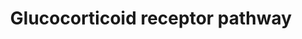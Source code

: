 ---
annotations:
- id: PW:0000782
  parent: signaling pathway
  type: Pathway Ontology
  value: glucocorticoid signaling pathway
- id: PW:0000003
  parent: signaling pathway
  type: Pathway Ontology
  value: signaling pathway
authors:
- Riannefijten
- MaintBot
- Khanspers
- Fehrhart
- Egonw
- AlexanderPico
- Eweitz
citedin:
- link: PMC9664052
  title: Systems biology approach reveals a common molecular basis for COVID-19 and
    non-alcoholic fatty liver disease (NAFLD) (2022)
description: The glucocorticoid receptor (GR, a.k.a. NR3C1) is a nuclear receptor
  that is activated upon binding of cortisol or glucocorticoids. It mainly regulates
  gene expression of several groups of genes in two ways. It can stimulate anti-inflammatory
  genes, or inhibit the transcription of pro-inflammatory genes.
last-edited: 2021-05-22
ndex: 4c928dee-8b66-11eb-9e72-0ac135e8bacf
organisms:
- Homo sapiens
redirect_from:
- /index.php/Pathway:WP2880
- /instance/WP2880
- /instance/WP2880_rr117734
revision: r117734
schema-jsonld:
- '@context': https://schema.org/
  '@id': https://wikipathways.github.io/pathways/WP2880.html
  '@type': Dataset
  creator:
    '@type': Organization
    name: WikiPathways
  description: The glucocorticoid receptor (GR, a.k.a. NR3C1) is a nuclear receptor
    that is activated upon binding of cortisol or glucocorticoids. It mainly regulates
    gene expression of several groups of genes in two ways. It can stimulate anti-inflammatory
    genes, or inhibit the transcription of pro-inflammatory genes.
  keywords:
  - ABHD2
  - AKAP13
  - ALOX5AP
  - AMIGO2
  - ANGPTL4
  - ANKRD1
  - ARL5B
  - B3GNT5
  - BHLHE40
  - BIRC2
  - BIRC3
  - CCL2
  - CCL20
  - CDC42EP3
  - CDKN1C
  - CPEB4
  - CUL1
  - CXCR7
  - DNAJC15
  - DNER
  - EDN2
  - ENC1
  - EPB41L4B
  - ETNK2
  - FGD4
  - FGFBP1
  - GADD45B
  - GPR115
  - GPR153
  - GR ligand
  - HSP90AA1
  - IL11
  - JUN
  - KTN1
  - LRRC8A
  - Ligand
  - MFGE8
  - MGAM
  - MT1IP
  - NAV3
  - NFKB2
  - NR1I2
  - NR1I3
  - NR3C1
  - PDE4B
  - PLK2
  - PMP2
  - POU5F1
  - PPP1R14C
  - PRRG4
  - PTGES3
  - PTGS2
  - RGS2
  - RXRA
  - S100P
  - SCNN1A
  - SDPR
  - SEC14L1
  - SERPINB9
  - SERTAD2
  - SLC19A2
  - SLC26A2
  - SNAI2
  - SPINK13
  - SPRY1
  - SRGN
  - STOM
  - TGFBR3
  - THBD
  - TNFAIP3
  - TNS4
  - TSC22D3
  - ZIC2
  license: CC0
  name: Glucocorticoid receptor pathway
seo: CreativeWork
title: Glucocorticoid receptor pathway
wpid: WP2880
---